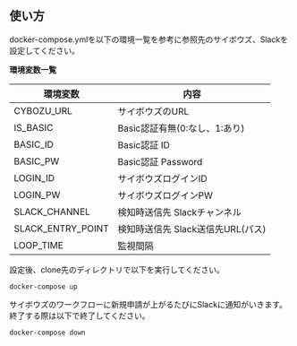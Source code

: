## 使い方

docker-compose.ymlを以下の環境一覧を参考に参照先のサイボウズ、Slackを設定してください。

**環境変数一覧**

|環境変数|内容|
|---|---|
|CYBOZU_URL|サイボウズのURL|
|IS_BASIC|Basic認証有無(0:なし、1:あり)|
|BASIC_ID|Basic認証 ID|
|BASIC_PW|Basic認証 Password|
|LOGIN_ID|サイボウズログインID|
|LOGIN_PW|サイボウズログインPW|
|SLACK_CHANNEL|検知時送信先 Slackチャンネル|
|SLACK_ENTRY_POINT|検知時送信先 Slack送信先URL(パス)|
|LOOP_TIME|監視間隔|

設定後、clone先のディレクトリで以下を実行してください。

```
docker-compose up
```

サイボウズのワークフローに新規申請が上がるたびにSlackに通知がいきます。
終了する際は以下で終了してください。

```
docker-compose down
```